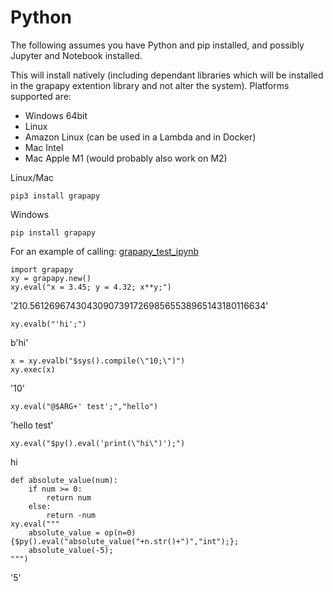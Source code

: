 # Python

The following assumes you have Python and pip installed, and possibly Jupyter and Notebook installed. 

This will install natively (including dependant libraries which will be installed in the grapapy extention library and not alter the system). Platforms supported are:
- Windows 64bit
- Linux
- Amazon Linux (can be used in a Lambda and in Docker)
- Mac Intel
- Mac Apple M1 (would probably also work on M2)

Linux/Mac
```
pip3 install grapapy
```

Windows
```
pip install grapapy
```

For an example of calling:
[grapapy_test_ipynb](../grapapy_test.ipynb)

```
import grapapy
xy = grapapy.new()
xy.eval("x = 3.45; y = 4.32; x**y;")
```
'210.5612696743043090739172698565538965143180116634'

```
xy.evalb("'hi';")
```
b'hi'

```
x = xy.evalb("$sys().compile(\"10;\")")
xy.exec(x)
```
'10'

```
xy.eval("@$ARG+' test';","hello")
```
'hello test'

```
xy.eval("$py().eval('print(\"hi\")');")
```
hi

```
def absolute_value(num):
    if num >= 0:
        return num
    else:
        return -num
xy.eval("""
    absolute_value = op(n=0){$py().eval("absolute_value("+n.str()+")","int");};
    absolute_value(-5);
""")
```
'5'

